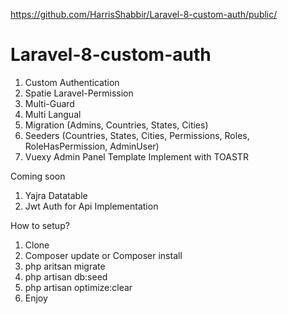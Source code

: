 https://github.com/HarrisShabbir/Laravel-8-custom-auth/public/

# Laravel-8-custom-auth


1. Custom Authentication
2. Spatie Laravel-Permission
3. Multi-Guard
4. Multi Langual
5. Migration (Admins, Countries, States, Cities)
6. Seeders (Countries, States, Cities, Permissions, Roles, RoleHasPermission, AdminUser)
7. Vuexy Admin Panel Template Implement with TOASTR

Coming soon
1. Yajra Datatable
2. Jwt Auth for Api Implementation


How to setup?

1. Clone
2. Composer update or Composer install
3. php aritsan migrate
4. php artisan db:seed
5. php artisan optimize:clear
6. Enjoy
